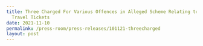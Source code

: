 ```yaml
---
title: Three Charged For Various Offences in Alleged Scheme Relating to Air
  Travel Tickets
date: 2021-11-10
permalink: /press-room/press-releases/101121-threecharged
layout: post
---
```

